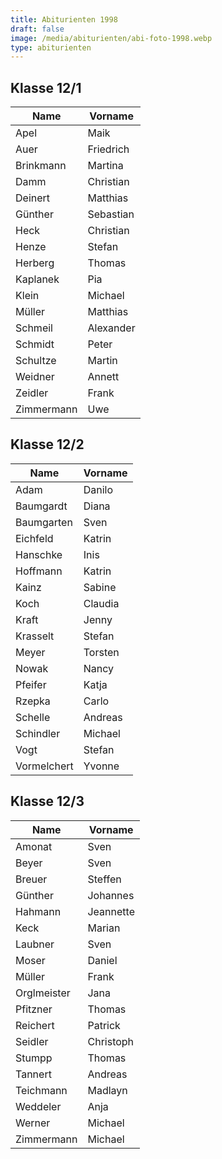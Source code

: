 ```yaml
---
title: Abiturienten 1998
draft: false
image: /media/abiturienten/abi-foto-1998.webp
type: abiturienten
---
```


## Klasse 12/1

|Name|Vorname|
|-|-|
|Apel|Maik|
|Auer|Friedrich|
|Brinkmann|Martina|
|Damm|Christian|
|Deinert|Matthias|
|Günther|Sebastian|
|Heck|Christian|
|Henze|Stefan|
|Herberg|Thomas|
|Kaplanek|Pia|
|Klein|Michael|
|Müller|Matthias|
|Schmeil|Alexander|
|Schmidt|Peter|
|Schultze|Martin|
|Weidner|Annett|
|Zeidler|Frank|
|Zimmermann|Uwe|

## Klasse 12/2

|Name|Vorname|
|-|-|
|Adam|Danilo|
|Baumgardt|Diana|
|Baumgarten|Sven|
|Eichfeld|Katrin|
|Hanschke|Inis|
|Hoffmann|Katrin|
|Kainz|Sabine|
|Koch|Claudia|
|Kraft|Jenny|
|Krasselt|Stefan|
|Meyer|Torsten|
|Nowak|Nancy|
|Pfeifer|Katja|
|Rzepka|Carlo|
|Schelle|Andreas|
|Schindler|Michael|
|Vogt|Stefan|
|Vormelchert|Yvonne|

## Klasse 12/3

|Name|Vorname|
|-|-|
|Amonat|Sven|
|Beyer|Sven|
|Breuer|Steffen|
|Günther|Johannes|
|Hahmann|Jeannette|
|Keck|Marian|
|Laubner|Sven|
|Moser|Daniel|
|Müller|Frank|
|Orglmeister|Jana|
|Pfitzner|Thomas|
|Reichert|Patrick|
|Seidler|Christoph|
|Stumpp|Thomas|
|Tannert|Andreas|
|Teichmann|Madlayn|
|Weddeler|Anja|
|Werner|Michael|
|Zimmermann|Michael|
